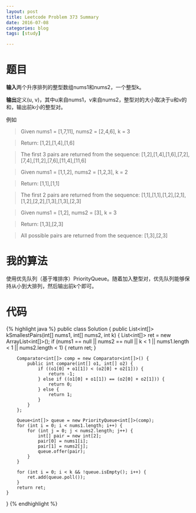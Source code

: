 ```yaml
---
layout: post
title: Leetcode Problem 373 Summary
date: 2016-07-08
categories: blog
tags: [study]

---
```


# 题目

**输入**两个升序排列的整型数组nums1和nums2，一个整型k。

**输出**定义(u, v)，其中u来自nums1，v来自nums2，整型对的大小取决于u和v的和，输出前k小的整型对。

例如  
>Given nums1 = [1,7,11], nums2 = [2,4,6],  k = 3

>Return: [1,2],[1,4],[1,6]

>The first 3 pairs are returned from the sequence:
[1,2],[1,4],[1,6],[7,2],[7,4],[11,2],[7,6],[11,4],[11,6]

>Given nums1 = [1,1,2], nums2 = [1,2,3],  k = 2

>Return: [1,1],[1,1]

>The first 2 pairs are returned from the sequence:
[1,1],[1,1],[1,2],[2,1],[1,2],[2,2],[1,3],[1,3],[2,3]

>Given nums1 = [1,2], nums2 = [3],  k = 3 

>Return: [1,3],[2,3]

>All possible pairs are returned from the sequence:
[1,3],[2,3]

# 我的算法

使用优先队列（基于堆排序）PriorityQueue。随着加入整型对，优先队列能够保持从小到大排列，然后输出前k个即可。

# 代码

{% highlight java %}
public class Solution {
    public List<int[]> kSmallestPairs(int[] nums1, int[] nums2, int k) {
        List<int[]> ret = new ArrayList<int[]>();
        if (nums1 == null || nums2 == null || k < 1 || nums1.length < 1 || nums2.length < 1) {
            return ret;
        }
        
        Comparator<int[]> comp = new Comparator<int[]>() {
            public int compare(int[] o1, int[] o2) {
                if ((o1[0] + o1[1]) < (o2[0] + o2[1])) {
                    return -1;
                } else if ((o1[0] + o1[1]) == (o2[0] + o2[1])) {
                    return 0;
                } else {
                    return 1;
                }
            }
        };
        
        Queue<int[]> queue = new PriorityQueue<int[]>(comp);
        for (int i = 0; i < nums1.length; i++) {
            for (int j = 0; j < nums2.length; j++) {
                int[] pair = new int[2];
                pair[0] = nums1[i];
                pair[1] = nums2[j];
                queue.offer(pair);
            }
        }
        
        for (int i = 0; i < k && !queue.isEmpty(); i++) {
            ret.add(queue.poll());
        }
        return ret;
    }
}
{% endhighlight %}